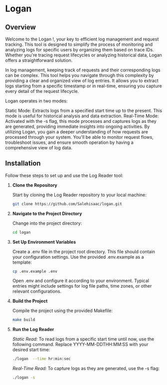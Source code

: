 # Logan 

## Overview

Welcome to the Logan !, your key to efficient log management and request tracking. This tool is designed to simplify the process of monitoring and analyzing logs for specific users by organizing them based on trace IDs. Whether you're tracing request lifecycles or analyzing historical data, Logan offers a straightforward solution.

In log management, keeping track of requests and their corresponding logs can be complex. This tool helps you navigate through this complexity by providing a clear and organized view of log entries. It allows you to extract logs starting from a specific timestamp or in real-time, ensuring you capture every detail of the request lifecycle.

Logan operates in two modes:

Static Mode: Extracts logs from a specified start time up to the present. This mode is useful for historical analysis and data extraction.
Real-Time Mode: Activated with the -s flag, this mode processes and captures logs as they are generated, providing immediate insights into ongoing activities.
By utilizing Logan, you gain a deeper understanding of how requests are processed through your system. You'll be able to monitor request flows, troubleshoot issues, and ensure smooth operation by having a comprehensive view of log data.

## Installation

Follow these steps to set up and use the Log Reader tool:

1. **Clone the Repository**

   Start by cloning the Log Reader repository to your local machine:
   ```bash
   git clone https://github.com/Salehisaac/logan.git

2. **Navigate to the Project Directory**

    Change into the project directory:
     ```bash
     cd logan

3. **Set Up Environment Variables**

    Create a .env file in the project root directory. This file should contain your configuration settings. Use the provided .env.example as a template:
     ```bash
     cp .env.example .env
    ```
    Open .env and configure it according to your environment. Typical entries might include settings for log file paths, time zones, or other relevant configurations.

4. **Build the Project**

    Compile the project using the provided Makefile:
     ```bash
     make build

5. **Run the Log Reader**

    *Static Read:* To read logs from a specific start time until now, use the following command. Replace YYYY-MM-DDTHH:MM:SS with your desired start time:
    ```bash
    ./logan  --time hr:min:sec
    ```
  
    *Real-Time Read:* To capture logs as they are generated, use the -s flag:
    ```bash
    ./logan -s
    ```
